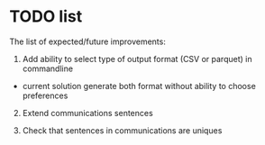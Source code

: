 # TODO list

The list of expected/future improvements:

1. Add ability to select type of output format (CSV or parquet) in commandline
  - current solution generate both format without ability to choose preferences

2. Extend communications sentences

3. Check that sentences in communications are uniques

